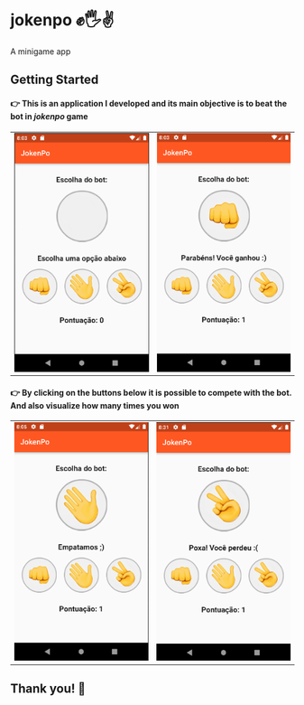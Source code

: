 # jokenpo ✊🖐✌

A minigame app

## Getting Started

#### 👉 This is an application I developed and its main objective is to beat the bot in *jokenpo* game

|||
|:-:|:-:|
|![First Image](/images/img2.png)|![Second Image](/images/im1.png)|


#### 👉 By clicking on the buttons below it is possible to compete with the bot. And also visualize how many times you won

|||
|:-:|:-:|
|![First Image](/images/im3.png)|![Second Image](/images/im4.png)|


## Thank you! 🤠
